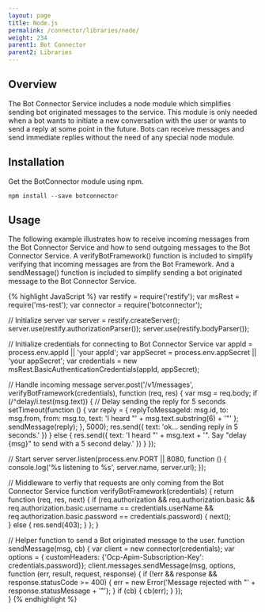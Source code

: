 ```yaml
---
layout: page
title: Node.js
permalink: /connector/libraries/node/
weight: 234
parent1: Bot Connector
parent2: Libraries
---
```


## Overview
The Bot Connector Service includes a node module which simplifies sending bot originated messages to the service. This module is only needed when a bot wants to initiate a new conversation with the user or wants to send a reply at some point in the future. Bots can receive messages and send immediate replies without the need of any special node module.

## Installation
Get the BotConnector module using npm.

    npm install --save botconnector

## Usage
The following example illustrates how to receive incoming messages from the Bot Connector Service and how to send outgoing messages to the Bot Connector Service. A verifyBotFramework() function is included to simplify verifying that incoming messages are from the Bot Framework. And a sendMessage() function is included to simplify sending a bot originated message to the Bot Connector Service. 
 
{% highlight JavaScript %}
var restify = require('restify');
var msRest = require('ms-rest');
var connector = require('botconnector');

// Initialize server
var server = restify.createServer();
server.use(restify.authorizationParser());
server.use(restify.bodyParser());

// Initialize credentials for connecting to Bot Connector Service
var appId = process.env.appId || 'your appId';
var appSecret = process.env.appSecret || 'your appSecret';
var credentials = new msRest.BasicAuthenticationCredentials(appId, appSecret);

// Handle incoming message
server.post('/v1/messages', verifyBotFramework(credentials), function (req, res) {
    var msg = req.body;
    if (/^delay/i.test(msg.text)) {
        // Delay sending the reply for 5 seconds
        setTimeout(function () {
            var reply = { 
                replyToMessageId: msg.id,
                to: msg.from,
                from: msg.to,
                text: 'I heard "' + msg.text.substring(6) + '"'
            };
            sendMessage(reply);
        }, 5000);
        res.send({ text: 'ok... sending reply in 5 seconds.' })
    } else {
        res.send({ text: 'I heard "' + msg.text + '". Say "delay {msg}" to send with a 5 second delay.' })
    }
});

// Start server
server.listen(process.env.PORT || 8080, function () {
    console.log('%s listening to %s', server.name, server.url); 
});

// Middleware to verfiy that requests are only coming from the Bot Connector Service
function verifyBotFramework(credentials) {
    return function (req, res, next) {
        if (req.authorization && 
            req.authorization.basic && 
            req.authorization.basic.username == credentials.userName &&
            req.authorization.basic.password == credentials.password) 
        {
            next();        
        } else {
            res.send(403);
        }
    };
}

// Helper function to send a Bot originated message to the user. 
function sendMessage(msg, cb) {
    var client = new connector(credentials);
    var options = { customHeaders: {'Ocp-Apim-Subscription-Key': credentials.password}};
    client.messages.sendMessage(msg, options, function (err, result, request, response) {
        if (!err && response && response.statusCode >= 400) {
            err = new Error('Message rejected with "' + response.statusMessage + '"');
        }
        if (cb) {
            cb(err);
        }
    });          
}
{% endhighlight %}